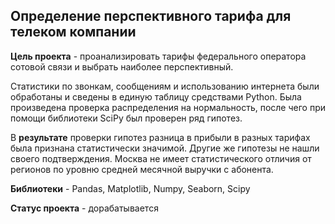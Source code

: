 ## Определение перспективного тарифа для телеком компании

**Цель проекта** - проанализировать тарифы федерального оператора сотовой связи и выбрать наиболее перспективный.

Статистики по звонкам, сообщениям и использованию интернета были обработаны и сведены в единую таблицу средствами Python.
Была произведена проверка распределения на нормальность, после чего при помощи библиотеки SciPy был проверен ряд гипотез. 

В **результате** проверки гипотез разница в прибыли в разных тарифах была признана статистически значимой. Другие же гипотезы не нашли своего подтверждения. Москва не имеет статистического отличия от регионов по уровню средней месячной выручки с абонента.

**Библиотеки** - Pandas, Matplotlib, Numpy, Seaborn, Scipy

**Статус проекта** - дорабатывается
